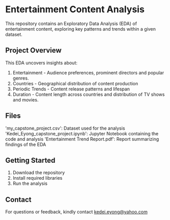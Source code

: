 
# Entertainment Content Analysis

This repository contains an Exploratory Data Analysis (EDA) of entertainment content, exploring key patterns and trends within a given dataset.

## Project Overview

This EDA uncovers insights about:
1. Entertainment - Audience preferences, prominent directors and popular genres.
2. Countries - Geographical distribution of content production
3. Periodic Trends - Content release patterns and lifespan
4. Duration - Content length across countries and distribution of TV shows and movies.

## Files

'my_capstone_project.csv': Dataset used for the analysis
'Kedei_Eyong_capstone_project.ipynb': Jupyter Notebook containing the code and analysis
'Entertainment Trend Report.pdf': Report summarizing findings of the EDA

## Getting Started

1. Download the repository
2. Install required libraries
3. Run the analysis


## Contact
For questions or feedback, kindly contact kedei.eyong@yahoo.com

